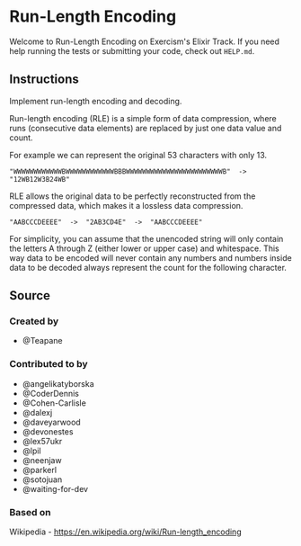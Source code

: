 # Run-Length Encoding

Welcome to Run-Length Encoding on Exercism's Elixir Track.
If you need help running the tests or submitting your code, check out `HELP.md`.

## Instructions

Implement run-length encoding and decoding.

Run-length encoding (RLE) is a simple form of data compression, where runs (consecutive data elements) are replaced by just one data value and count.

For example we can represent the original 53 characters with only 13.

```text
"WWWWWWWWWWWWBWWWWWWWWWWWWBBBWWWWWWWWWWWWWWWWWWWWWWWWB"  ->  "12WB12W3B24WB"
```

RLE allows the original data to be perfectly reconstructed from the compressed data, which makes it a lossless data compression.

```text
"AABCCCDEEEE"  ->  "2AB3CD4E"  ->  "AABCCCDEEEE"
```

For simplicity, you can assume that the unencoded string will only contain the letters A through Z (either lower or upper case) and whitespace.
This way data to be encoded will never contain any numbers and numbers inside data to be decoded always represent the count for the following character.

## Source

### Created by

- @Teapane

### Contributed to by

- @angelikatyborska
- @CoderDennis
- @Cohen-Carlisle
- @dalexj
- @daveyarwood
- @devonestes
- @lex57ukr
- @lpil
- @neenjaw
- @parkerl
- @sotojuan
- @waiting-for-dev

### Based on

Wikipedia - https://en.wikipedia.org/wiki/Run-length_encoding
